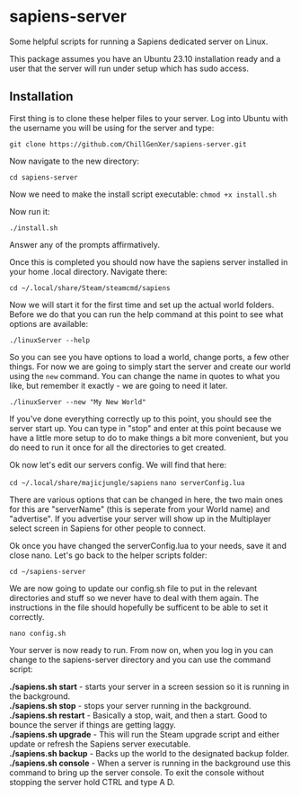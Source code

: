 # sapiens-server
Some helpful scripts for running a Sapiens dedicated server on Linux.

This package assumes you have an Ubuntu 23.10 installation ready and a user that the server will run under setup which has sudo access.  

## Installation

First thing is to clone these helper files to your server.  Log into Ubuntu with the username you will be using for the server and type:

``git clone https://github.com/ChillGenXer/sapiens-server.git``

Now navigate to the new directory:

``cd sapiens-server``

Now we need to make the install script executable:
``chmod +x install.sh``

Now run it:

``./install.sh``

Answer any of the prompts affirmatively.

Once this is completed you should now have the sapiens server installed in your home .local directory. Navigate there:

``cd ~/.local/share/Steam/steamcmd/sapiens``

Now we will start it for the first time and set up the actual world folders.  Before we do that you can run the help command at this point to see what options are available:

``./linuxServer --help``

So you can see you have options to load a world, change ports, a few other things.  For now we are going to simply start the server and create our world using the ``new`` command.  You can change the name in quotes to what you like, but remember it exactly - we are going to need it later.

``./linuxServer --new "My New World"``

If you've done everything correctly up to this point, you should see the server start up.  You can type in "stop" and enter at this point because we have a little more setup to do to make things a bit more convenient, but you do need to run it once for all the directories to get created.

Ok now let's edit our servers config.  We will find that here:

``cd ~/.local/share/majicjungle/sapiens``
``nano serverConfig.lua``

There are various options that can be changed in here, the two main ones for this are "serverName" (this is seperate from your World name) and "advertise".  If you advertise your server will show up in the Multiplayer select screen in Sapiens for other people to connect.

Ok once you have changed the serverConfig.lua to your needs, save it and close nano. Let's go back to the helper scripts folder:

``cd ~/sapiens-server``

We are now going to update our config.sh file to put in the relevant directories and stuff so we never have to deal with them again.  The instructions in the file should hopefully be sufficent to be able to set it correctly.

``nano config.sh``

Your server is now ready to run.  From now on, when you log in you can change to the sapiens-server directory and you can use the command script:


**./sapiens.sh start** - starts your server in a screen session so it is running in the background.<br>
**./sapiens.sh stop** - stops your server running in the background.<br>
**./sapiens.sh restart** - Basically a stop, wait, and then a start.  Good to bounce the server if things are getting laggy.<br>
**./sapiens.sh upgrade** - This will run the Steam upgrade script and either update or refresh the Sapiens server executable.<br>
**./sapiens.sh backup** - Backs up the world to the designated backup folder.<br>
**./sapiens.sh console** - When a server is running in the background use this command to bring up the server console.  To exit the console without stopping the server hold CTRL and type A D.<br>

